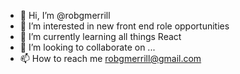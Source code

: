 - 👋 Hi, I’m @robgmerrill
- 👀 I’m interested in new front end role opportunities
- 🌱 I’m currently learning all things React
- 💞️ I’m looking to collaborate on ...
- 📫 How to reach me robgmerrill@gmail.com

<!---
robgmerrill/robgmerrill is a ✨ special ✨ repository because its `README.md` (this file) appears on your GitHub profile.
You can click the Preview link to take a look at your changes.
--->
